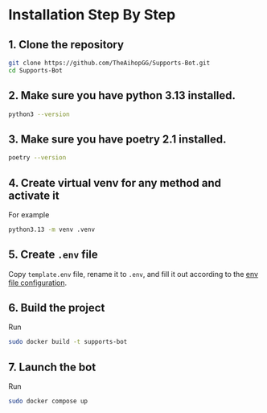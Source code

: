 # Installation Step By Step

## 1. Clone the repository

```sh
git clone https://github.com/TheAihopGG/Supports-Bot.git
cd Supports-Bot
```

## 2. Make sure you have python 3.13 installed.

```sh
python3 --version
```

## 3. Make sure you have poetry 2.1 installed.

```sh
poetry --version
```

## 4. Create virtual venv for any method and activate it

For example
```sh
python3.13 -m venv .venv
```

## 5. Create `.env` file

Copy `template.env` file, rename it to `.env`, and fill it out according to the [env file configuration](./env_configuration.md).

## 6. Build the project

Run
```sh
sudo docker build -t supports-bot
```

## 7. Launch the bot

Run
```sh
sudo docker compose up
```